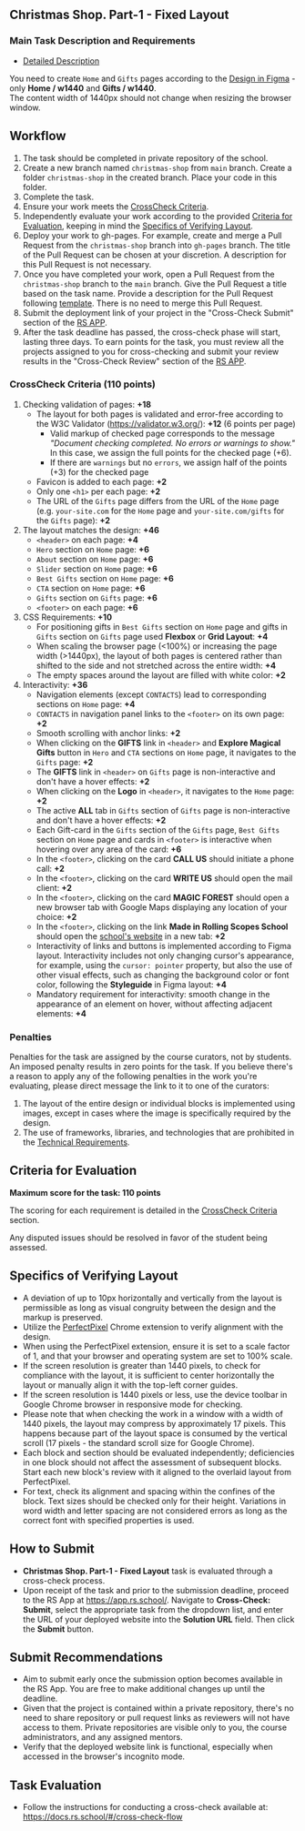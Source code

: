 ## Christmas Shop. Part-1 - Fixed Layout

### Main Task Description and Requirements

- [Detailed Description](christmas-shop.md)

You need to create `Home` and `Gifts` pages according to the [Design in Figma](https://www.figma.com/design/zTB01BwWZVoXYK5atH3eZT/Cristmas-Shop) - only **Home / w1440** and **Gifts / w1440**.  
The content width of 1440px should not change when resizing the browser window.

## Workflow

1. The task should be completed in private repository of the school. 
2. Create a new branch named `christmas-shop` from `main` branch. Create a folder `christmas-shop` in the created branch. Place your code in this folder.
3. Complete the task.
4. Ensure your work meets the [CrossCheck Criteria](#crosscheck-criteria).
5. Independently evaluate your work according to the provided [Criteria for Evaluation](#criteria-for-evaluation), keeping in mind the [Specifics of Verifying Layout](#specifics-of-verifying-layout).
6. Deploy your work to gh-pages. For example, create and merge a Pull Request from the `christmas-shop` branch into `gh-pages` branch. The title of the Pull Request can be chosen at your discretion. A description for this Pull Request is not necessary.
7. Once you have completed your work, open a Pull Request from the `christmas-shop` branch to the `main` branch. Give the Pull Request a title based on the task name. Provide a description for the Pull Request following [template](https://docs.rs.school/#/pull-request-review-process?id=Требования-к-pull-request-pr).
   There is no need to merge this Pull Request.
8. Submit the deployment link of your project in the "Cross-Check Submit" section of the [RS APP](https://app.rs.school/).
9. After the task deadline has passed, the cross-check phase will start, lasting three days. To earn points for the task, you must review all the projects assigned to you for cross-checking and submit your review results in the "Cross-Check Review" section of the [RS APP](https://app.rs.school/).

### CrossCheck Criteria (110 points)

1. Checking validation of pages: **+18**
   - The layout for both pages is validated and error-free according to the W3C Validator (https://validator.w3.org/): **+12** (6 points per page)
     - Valid markup of checked page corresponds to the message _"Document checking completed. No errors or warnings to show."_ In this case, we assign the full points for the checked page (+6).
     - If there are `warnings` but no `errors`, we assign half of the points (+3) for the checked page
   - Favicon is added to each page: **+2**
   - Only one `<h1>` per each page: **+2**
   - The URL of the `Gifts` page differs from the URL of the `Home` page (e.g. `your-site.com` for the `Home` page and `your-site.com/gifts` for the `Gifts` page): **+2**
2. The layout matches the design: **+46**
   - `<header>` on each page: **+4**
   - `Hero` section on `Home` page: **+6**
   - `About` section on `Home` page: **+6**
   - `Slider` section on `Home` page: **+6**
   - `Best Gifts` section on `Home` page: **+6**
   - `CTA` section on `Home` page: **+6**
   - `Gifts` section on `Gifts` page: **+6**
   - `<footer>` on each page: **+6**
3. CSS Requirements: **+10**
   - For positioning gifts in `Best Gifts` section on `Home` page and gifts in `Gifts` section on `Gifts` page used **Flexbox** or **Grid Layout**: **+4**
   - When scaling the browser page (<100%) or increasing the page width (>1440px), the layout of both pages is centered rather than shifted to the side and not stretched across the entire width: **+4**
   - The empty spaces around the layout are filled with white color: **+2**
4. Interactivity: **+36**
   - Navigation elements (except `CONTACTS`) lead to corresponding sections on `Home` page: **+4**
   - `CONTACTS` in navigation panel links to the `<footer>` on its own page: **+2**
   - Smooth scrolling with anchor links: **+2**
   - When clicking on the **GIFTS** link in `<header>` and **Explore Magical Gifts** button in `Hero` and `CTA` sections on `Home` page, it navigates to the `Gifts` page: **+2**
   - The **GIFTS** link in `<header>` on `Gifts` page is non-interactive and don't have a hover effects: **+2**
   - When clicking on the **Logo** in `<header>`, it navigates to the `Home` page: **+2**
   - The active **ALL** tab in `Gifts` section of `Gifts` page is non-interactive and don't have a hover effects: **+2**
   - Each Gift-card in the `Gifts` section of the `Gifts` page, `Best Gifts` section on `Home` page and cards in `<footer>` is interactive when hovering over any area of the card: **+6**
   - In the `<footer>`, clicking on the card **CALL US** should initiate a phone call: **+2**
   - In the `<footer>`, clicking on the card **WRITE US** should open the mail client: **+2**
   - In the `<footer>`, clicking on the card **MAGIC FOREST** should open a new browser tab with Google Maps displaying any location of your choice: **+2**
   - In the `<footer>`, clicking on the link **Made in Rolling Scopes School** should open the [school's website](https://rs.school/) in a new tab: **+2**
   - Interactivity of links and buttons is implemented according to Figma layout. Interactivity includes not only changing cursor's appearance, for example, using the `cursor: pointer` property, but also the use of other visual effects, such as changing the background color or font color, following the **Styleguide** in Figma layout: **+4**
   - Mandatory requirement for interactivity: smooth change in the appearance of an element on hover, without affecting adjacent elements: **+4**

### Penalties

Penalties for the task are assigned by the course curators, not by students. An imposed penalty results in zero points for the task. If you believe there's a reason to apply any of the following penalties in the work you're evaluating, please direct message the link to it to one of the curators:

1. The layout of the entire design or individual blocks is implemented using images, except in cases where the image is specifically required by the design.
2. The use of frameworks, libraries, and technologies that are prohibited in the [Technical Requirements](./christmas-shop.md#technical-requirements).

## Criteria for Evaluation

**Maximum score for the task: 110 points**

The scoring for each requirement is detailed in the [CrossCheck Criteria](#crosscheck-criteria) section.

Any disputed issues should be resolved in favor of the student being assessed.

## Specifics of Verifying Layout

- A deviation of up to 10px horizontally and vertically from the layout is permissible as long as visual congruity between the design and the markup is preserved.
- Utilize the [PerfectPixel](https://chrome.google.com/webstore/detail/perfectpixel-by-welldonec/dkaagdgjmgdmbnecmcefdhjekcoceebi?hl=ru) Chrome extension to verify alignment with the design.
- When using the PerfectPixel extension, ensure it is set to a scale factor of 1, and that your browser and operating system are set to 100% scale.
- If the screen resolution is greater than 1440 pixels, to check for compliance with the layout, it is sufficient to center horizontally the layout or manually align it with the top-left corner guides.
- If the screen resolution is 1440 pixels or less, use the device toolbar in Google Chrome browser in responsive mode for checking.
- Please note that when checking the work in a window with a width of 1440 pixels, the layout may compress by approximately 17 pixels. This happens because part of the layout space is consumed by the vertical scroll (17 pixels - the standard scroll size for Google Chrome).
- Each block and section should be evaluated independently; deficiencies in one block should not affect the assessment of subsequent blocks. Start each new block's review with it aligned to the overlaid layout from PerfectPixel.
- For text, check its alignment and spacing within the confines of the block. Text sizes should be checked only for their height. Variations in word width and letter spacing are not considered errors as long as the correct font with specified properties is used.

## How to Submit

- **Christmas Shop. Part-1 - Fixed Layout** task is evaluated through a cross-check process.
- Upon receipt of the task and prior to the submission deadline, proceed to the RS App at https://app.rs.school/. Navigate to **Cross-Check: Submit**, select the appropriate task from the dropdown list, and enter the URL of your deployed website into the **Solution URL** field. Then click the **Submit** button.

## Submit Recommendations

- Aim to submit early once the submission option becomes available in the RS App. You are free to make additional changes up until the deadline.
- Given that the project is contained within a private repository, there's no need to share repository or pull request links as reviewers will not have access to them. Private repositories are visible only to you, the course administrators, and any assigned mentors.
- Verify that the deployed website link is functional, especially when accessed in the browser's incognito mode.

## Task Evaluation

- Follow the instructions for conducting a cross-check available at: https://docs.rs.school/#/cross-check-flow
